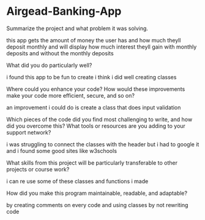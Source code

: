 # Airgead-Banking-App
Summarize the project and what problem it was solving.
  
  this app gets the amount of money the user has and how much theyll deposit monthly and will display how much interest theyll gain with monthly deposits and without the monthly deposits 



What did you do particularly well?

  i found this app to be fun to create i think i did well creating classes 



Where could you enhance your code? How would these improvements make your code more efficient, secure, and so on?

  an improvement i could do is create a class that does input validation



Which pieces of the code did you find most challenging to write, and how did you overcome this? What tools or resources are you adding to your support network?

i was struggling to connect the classes with the header but i had to google it and i found some good sites like w3schools



What skills from this project will be particularly transferable to other projects or course work?

  i can re use some of these classes and functions i made


How did you make this program maintainable, readable, and adaptable?

  by creating comments on every code and using classes by not rewriting code
